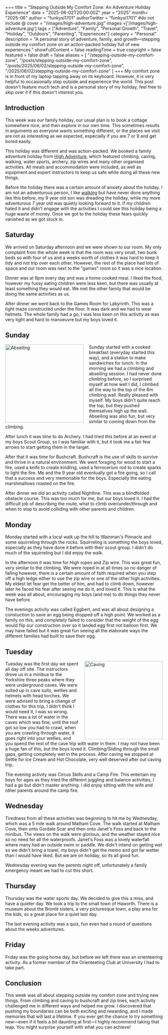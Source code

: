 +++
title = "Stepping Outside My Comfort Zone: An Adventure Holiday Experience"
date = "2025-06-02T20:00:00Z"
year = "2025"
month= "2025-06"
author = "funkysi1701"
authorTwitter = "funkysi1701" #do not include @
cover = "/images/high-adventure.jpg"
images =['/images/high-adventure.jpg']
tags = ["Adventure", "Family", "Personal Growth", "Travel", "Holiday", "Outdoors", "Parenting", "Experiences"]
category = "Personal"
description = "A personal story of adventure, family, and growth—stepping outside my comfort zone on an action-packed holiday full of new experiences."
showFullContent = false
readingTime = true
copyright = false
featured = false
draft = false
aliases = [
    "/stepping-outside-my-comfort-zone",
    "/posts/stepping-outside-my-comfort-zone",
    "/posts/2025/06/02/stepping-outside-my-comfort-zone",
    "/2025/06/02/stepping-outside-my-comfort-zone" 
]
+++
My comfort zone is in front of my laptop tapping away on its keyboard. However, it is very helpful to occasionally step outside and experience the world. This post doesn't feature much tech and is a personal story of my holiday, feel free to skip over it if this doesn't interest you.

## Introduction

This week was our family holiday, our usual plan is to book a cottage somewhere nice, and then explore in our own time. This sometimes results in arguments as everyone wants something different, or the places we visit are not as interesting as we expected, especially if you are 7 or 9 and get bored easily.

This holiday was different and was action-packed. We booked a family adventure holiday from [High Adventure](https://www.highadventureholidays.co.uk/), which featured climbing, caving, walking, water sports, archery, zip wires and many other organised activities. All meals and accommodation were included, as well as equipment and expert instructors to keep us safe while doing all these new things.

Before the holiday there was a certain amount of anxiety about the holiday. I am not an adventurous person, I like [walking](/charity-hike) but have never done anything like this before, my 9 year old son was dreading the holiday, while my more adventurous 7 year old was quietly looking forward to it. If my children hated it and didn't engage with the activities I could see this holiday being a huge waste of money. Once we got to the holiday these fears quickly vanished as we got stuck in.

## Saturday

We arrived on Saturday afternoon and we were shown to our room. My only complaint from the whole week is that the room was very small, two bunk beds so with four of us and a weeks worth of clothes it was hard to keep it tidy and not trip over each other. However, the rest of the place had lots of space and our room was next to the "games" room so it was a nice location.

Dinner was at 6pm every day and was a home cooked meal. I liked the food, however my fussy eating children were less keen, but there was usually at least something they would eat. We met the other family that would be doing the same activities as us.

After dinner we went back to the Games Room for Labyrinth. This was a tight maze constructed under the floor. It was dark and we had to wear helmets. The whole family had a go, I was less keen on this activity as was very tight and hard to manoeuvre but my boys loved it.

## Sunday
<img src="/images/abseiling.jpg" alt="Abseiling" width="250px" style="padding-right: 15px; " align="left"/>

Sunday started with a cooked breakfast (everyday started this way), and a station to make sandwiches for lunch. In the morning we had a climbing and abseiling session. I had never done climbing before, so I surprised myself at how well I did, I climbed all the way to the top of the 8m climbing wall. Really pleased with myself. My boys didn't quite reach the top, but they pushed themselves high up the wall. Abseiling was also fun, but very similar to coming down from the climbing.

After lunch it was time to do Archery. I had tried this before at an event at my boys Scout Group, so I was familiar with it, but it took me a fair few arrows to start getting them in the target.

After that it was time for Bushcraft. Bushcraft is the use of skills to survive and thrive in a natural environment. We went foraging for wood to start a fire, used a knife to create kindling, used a ferrocerium rod to create sparks to light the fire. Me and the 9 year old eventually got a fire going, so I call that a success and very memoriable for the boys. Especially the eating marshmallows roasted on the fire.

After dinner we did an activity called Nightline. This was a blindfolded obstacle course. This was too much for me, but our boys loved it. I had the difficult job of describing the route, what to climb over/under/through and when to stop to avoid colliding with other parents and children.

## Monday

Monday started with a local walk up the hill to Wainman's Pinnacle and some squirreling through the rocks. Squirreling is something the boys loved, especially as they have done it before with their scout group. I didn't do much of the squirreling but I did enjoy the walk.

In the afternoon it was time for High ropes and Zip wire. This was great fun, very similar to the climbing. We were roped in at all times so no danger of falling however, there is a certain amount of faith required when you step off a high ledge either to use the zip wire or one of the other high activities. My eldest let fear get the better of him, and had to climb down, however later he faced his fear after seeing me do it, and loved it. This is what the week was all about, encouraging my boys (and me) to do things they never have before.

The evenings activity was called Eggbert, and was all about designing a constuction to save an egg being dropped off a high point. We worked as a family on this, and completely failed to consider that the weight of the egg would flip our construction over so it landed egg first not balloon first. We may have failed but it was great fun seeing all the elaborate ways the different families had built to save their egg.

## Tuesday

<img src="/images/caves.jpg" alt="Caving" width="250px" style="padding-left: 15px; " align="right" />

Tuesday was the first day we spent all day off site. The instructors drove us in a minibus to the Yorkshire three peaks where they were underground caves. We were suited up in cave suits, wellies and helmets with head torches. We were advised to bring a change of clothes for this trip, I didn't think I would need it, I was so wrong. There was a lot of water in the caves which was fine, until the roof got so low you had to crawl, when you are crawling through water, it goes right into your wellies, and you spend the rest of the cave trip with water in them. I may not have been a huge fan of this, but the boys loved it. Climbing/Sliding through the small gaps, getting completely wet in the process. After caving we stopped at Settle for Ice Cream and Hot Chocolate, very well deserved after out caving trip.

The evening activity was Circus Skills and a Camp Fire. This entertain my boys for ages as they tried the different juggling and balance activities, I had a go but didn't master anything. I did enjoy sitting with the wife and other parents around the camp fire.

## Wednesday

Tiredness from all these activities was beginning to hit me by Wednesday, which was a 5 mile walk around Malham Cove. The walk started at Malham Cove, then onto Gordale Scar and then onto Janet's Foss and back to the minibus. The views on the walk were glorious, and the weather stayed nice so no need for all the waterproofs. Janet's Foss was a lovely waterfall where many had an outside swim or paddle. We didn't intend on getting wet so we didn't bring a towel, my boys didn't get the memo and got far wetter than I would have liked. But we are on holiday, so its all good fun.  

Wednesday evening was the parents night off, unfortunately a family emergency meant we had to cut this short.

## Thursday

Thursday was the water sports day. We decided to give this a miss, and have a quieter day. We took a trip to the small town of Haworth. There is a museum about the Brontë sisters, a very picturesque town, a play area for the kids, so a great place for a quiet last day.

The last evening activity was a quiz, fun even had a round of questions about the weeks adventures.

## Friday

Friday was the going home day, but before we left there was an orienteering activity. As a former member of the Orienteeting Club at University I had to take part.

## Conclusion

This week was all about stepping outside my comfort zone and trying new things. From climbing and caving to bushcraft and zip lines, each activity challenged me in different ways and helped me grow. I discovered that pushing my boundaries can be both exciting and rewarding, and I made memories that will last a lifetime. If you ever get the chance to try something new—even if it feels a bit daunting at first—I highly recommend taking that leap. You might surprise yourself with what you can achieve!
